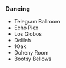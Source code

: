 ### Dancing
* Telegram Ballroom
* Echo Plex
* Los Globos
* Delilah
* 1Oak
* Doheny Room
* Bootsy Bellows
